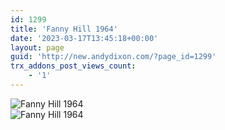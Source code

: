 ```yaml
---
id: 1299
title: 'Fanny Hill 1964'
date: '2023-03-17T13:45:18+00:00'
layout: page
guid: 'http://new.andydixon.com/?page_id=1299'
trx_addons_post_views_count:
    - '1'
---
```


![Fanny Hill 1964](https://i0.wp.com/assets.g8x2.ldn.idrivee2-23.com/posters/Fanny%20Hill%201964%2001.jpg?w=1200&ssl=1 "Fanny Hill 1964")  
![Fanny Hill 1964](https://i0.wp.com/assets.g8x2.ldn.idrivee2-23.com/posters/Fanny%20Hill%201964%2002.jpg?w=1200&ssl=1 "Fanny Hill 1964")